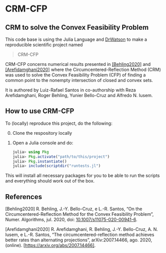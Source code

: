 # CRM-CFP 
## CRM to solve the Convex Feasibility Problem

This code base is using the Julia Language and [DrWatson](https://juliadynamics.github.io/DrWatson.jl/stable/)
to make a reproducible scientific project named
> CRM-CFP

CRM-CFP concerns numerical results presented in [[Behling2020]](#1) and [[Arefidamghani2020]](#2) where the Circumcentered-Reflection Method (CRM) was used to solve the Convex Feasibility Problem (CFP) of finding a common point to the nonempty intersection of closed and convex sets.


It is authored by Luiz-Rafael Santos in co-authorship with Reza Arefidamghani, Roger Behling, Yunier Bello-Cruz and Alfredo N. Iusem. 

## How to use CRM-CFP

To (locally) reproduce this project, do the following:

0. Clone the respository locally

1. Open a Julia console and do:
   ```julia
   julia> using Pkg
   julia> Pkg.activate("path/to/this/project")
   julia> Pkg.instantiate()
   julia> include(scriptdir("runtests.jl")
   ```

This will install all necessary packages for you to be able to run the scripts and
everything should work out of the box.

## References


<a id="1">[Behling2020]</a>  R. Behling, J.-Y. Bello-Cruz, e L.-R. Santos, “On the Circumcentered-Reflection Method for the Convex Feasibility Problem”, Numer. Algorithms, jul. 2020, doi: [10.1007/s11075-020-00941-6](https://doi.org/10.1007/s11075-020-00941-6).

<a id="2">[Arefidamghani2020]</a>  R. Arefidamghani, R. Behling, J.-Y. Bello-Cruz, A. N. Iusem, e L.-R. Santos, 
“The circumcentered-reflection method achieves better rates than alternating projections”, 
arXiv:2007.14466, ago. 2020, (online).  [https://arxiv.org/abs/2007.14466].
